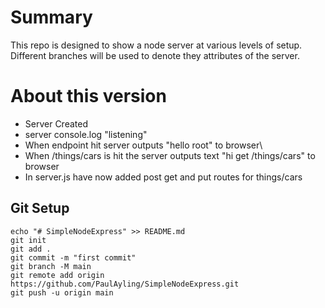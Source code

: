 # Summary

This repo is designed to show a node server at various levels of setup. Different branches will be used to denote they attributes of the server.

# About this version
- Server Created
- server console.log "listening"
- When endpoint hit server outputs "hello root" to browser\
- When /things/cars is hit the server outputs text "hi get /things/cars" to browser
- In server.js have now added post get and put routes for things/cars

## Git Setup

```
echo "# SimpleNodeExpress" >> README.md
git init
git add .
git commit -m "first commit"
git branch -M main
git remote add origin https://github.com/PaulAyling/SimpleNodeExpress.git
git push -u origin main
```
